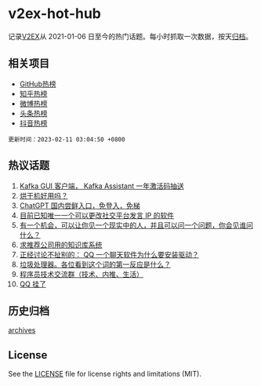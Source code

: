 # v2ex-hot-hub

 记录[V2EX](https://www.v2ex.com/)从 2021-01-06 日至今的热门话题。每小时抓取一次数据，按天[归档](archives)。
 
 ## 相关项目

- [GitHub热榜](https://github.com/snaildev/github-hot-hub)
- [知乎热榜](https://github.com/snaildev/zhihu-hot-hub)
- [微博热榜](https://github.com/snaildev/weibo-hot-hub)
- [头条热榜](https://github.com/snaildev/toutiao-hot-hub)
- [抖音热榜](https://github.com/snaildev/douyin-hot-hub)


 `更新时间：2023-02-11 03:04:50 +0800`

## 热议话题

1. [Kafka GUI 客户端， Kafka Assistant 一年激活码抽送](https://www.v2ex.com/t/914776)
1. [烘干机好用吗？](https://www.v2ex.com/t/914827)
1. [ChatGPT 国内尝鲜入口，免登入，免梯](https://www.v2ex.com/t/914787)
1. [目前已知唯一一个可以更改社交平台发言 IP 的软件](https://www.v2ex.com/t/914803)
1. [有一个机会，可以让你见一个现实中的人，并且可以问一个问题，你会见谁问什么？](https://www.v2ex.com/t/914762)
1. [求推荐公司用的知识库系统](https://www.v2ex.com/t/914777)
1. [正经讨论不扯别的： QQ 一个聊天软件为什么要安装驱动？](https://www.v2ex.com/t/914862)
1. [垃圾处理器。各位看到这个词的第一反应是什么？](https://www.v2ex.com/t/914800)
1. [程序员技术交流群（技术、内推、生活）](https://www.v2ex.com/t/914959)
1. [QQ 挂了](https://www.v2ex.com/t/914814)

## 历史归档

[archives](archives)

## License

See the [LICENSE](LICENSE) file for license rights and limitations (MIT).
